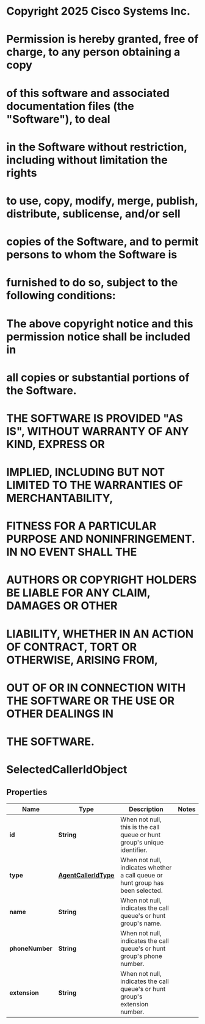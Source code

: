 <!--  Copyright 2025 Cisco Systems Inc.

Permission is hereby granted, free of charge, to any person obtaining a copy
of this software and associated documentation files (the "Software"), to deal
in the Software without restriction, including without limitation the rights
to use, copy, modify, merge, publish, distribute, sublicense, and/or sell
copies of the Software, and to permit persons to whom the Software is
furnished to do so, subject to the following conditions:

The above copyright notice and this permission notice shall be included in
all copies or substantial portions of the Software.

THE SOFTWARE IS PROVIDED "AS IS", WITHOUT WARRANTY OF ANY KIND, EXPRESS OR
IMPLIED, INCLUDING BUT NOT LIMITED TO THE WARRANTIES OF MERCHANTABILITY,
FITNESS FOR A PARTICULAR PURPOSE AND NONINFRINGEMENT. IN NO EVENT SHALL THE
AUTHORS OR COPYRIGHT HOLDERS BE LIABLE FOR ANY CLAIM, DAMAGES OR OTHER
LIABILITY, WHETHER IN AN ACTION OF CONTRACT, TORT OR OTHERWISE, ARISING FROM,
OUT OF OR IN CONNECTION WITH THE SOFTWARE OR THE USE OR OTHER DEALINGS IN
THE SOFTWARE.-->
# Copyright 2025 Cisco Systems Inc.
#
# Permission is hereby granted, free of charge, to any person obtaining a copy
# of this software and associated documentation files (the "Software"), to deal
# in the Software without restriction, including without limitation the rights
# to use, copy, modify, merge, publish, distribute, sublicense, and/or sell
# copies of the Software, and to permit persons to whom the Software is
# furnished to do so, subject to the following conditions:
#
# The above copyright notice and this permission notice shall be included in
# all copies or substantial portions of the Software.
#
# THE SOFTWARE IS PROVIDED "AS IS", WITHOUT WARRANTY OF ANY KIND, EXPRESS OR
# IMPLIED, INCLUDING BUT NOT LIMITED TO THE WARRANTIES OF MERCHANTABILITY,
# FITNESS FOR A PARTICULAR PURPOSE AND NONINFRINGEMENT. IN NO EVENT SHALL THE
# AUTHORS OR COPYRIGHT HOLDERS BE LIABLE FOR ANY CLAIM, DAMAGES OR OTHER
# LIABILITY, WHETHER IN AN ACTION OF CONTRACT, TORT OR OTHERWISE, ARISING FROM,
# OUT OF OR IN CONNECTION WITH THE SOFTWARE OR THE USE OR OTHER DEALINGS IN
# THE SOFTWARE.



# SelectedCallerIdObject


## Properties

| Name | Type | Description | Notes |
|------------ | ------------- | ------------- | -------------|
|**id** | **String** | When not null, this is the call queue or hunt group&#39;s unique identifier. |  |
|**type** | [**AgentCallerIdType**](AgentCallerIdType.md) | When not null, indicates whether a call queue or hunt group has been selected. |  |
|**name** | **String** | When not null, indicates the call queue&#39;s or hunt group&#39;s name. |  |
|**phoneNumber** | **String** | When not null, indicates the call queue&#39;s or hunt group&#39;s phone number. |  |
|**extension** | **String** | When not null, indicates the call queue&#39;s or hunt group&#39;s extension number. |  |




